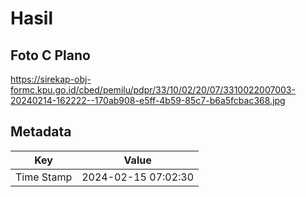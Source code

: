 # Hasil

## Foto C Plano

https://sirekap-obj-formc.kpu.go.id/cbed/pemilu/pdpr/33/10/02/20/07/3310022007003-20240214-162222--170ab908-e5ff-4b59-85c7-b6a5fcbac368.jpg


## Metadata

| Key        | Value               |
| ---------- | ------------------- |
| Time Stamp | 2024-02-15 07:02:30 |



